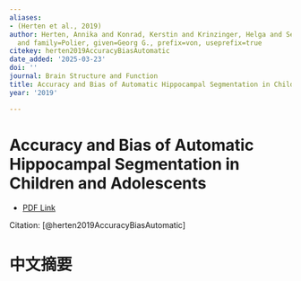 ```yaml
---
aliases:
- (Herten et al., 2019)
author: Herten, Annika and Konrad, Kerstin and Krinzinger, Helga and Seitz, Jochen
  and family=Polier, given=Georg G., prefix=von, useprefix=true
citekey: herten2019AccuracyBiasAutomatic
date_added: '2025-03-23'
doi: ''
journal: Brain Structure and Function
title: Accuracy and Bias of Automatic Hippocampal Segmentation in Children and Adolescents
year: '2019'

---
```

# Accuracy and Bias of Automatic Hippocampal Segmentation in Children and Adolescents
- [PDF Link](zotero://open-pdf/library/items/BPHSMYPW)

Citation: [@herten2019AccuracyBiasAutomatic]

# 中文摘要
